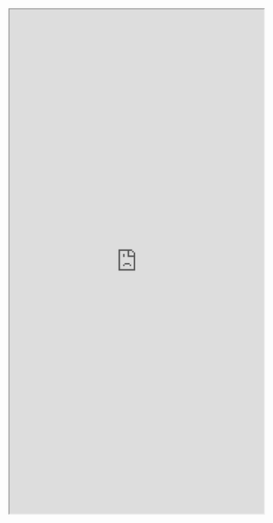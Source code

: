 <iframe src="https://nbviewer.jupyter.org/github/windmissing/programming_basics_for_ML/blob/master/jupyter/keras/model.ipynb" width="100%" height="1000"></iframe>